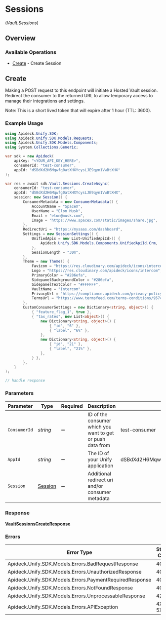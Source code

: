 # Sessions
(*Vault.Sessions*)

## Overview

### Available Operations

* [Create](#create) - Create Session

## Create

Making a POST request to this endpoint will initiate a Hosted Vault session. Redirect the consumer to the returned
URL to allow temporary access to manage their integrations and settings.

Note: This is a short lived token that will expire after 1 hour (TTL: 3600).


### Example Usage

```csharp
using Apideck.Unify.SDK;
using Apideck.Unify.SDK.Models.Requests;
using Apideck.Unify.SDK.Models.Components;
using System.Collections.Generic;

var sdk = new Apideck(
    apiKey: "<YOUR_API_KEY_HERE>",
    consumerId: "test-consumer",
    appId: "dSBdXd2H6Mqwfg0atXHXYcysLJE9qyn1VwBtXHX"
);

var res = await sdk.Vault.Sessions.CreateAsync(
    consumerId: "test-consumer",
    appId: "dSBdXd2H6Mqwfg0atXHXYcysLJE9qyn1VwBtXHX",
    session: new Session() {
        ConsumerMetadata = new ConsumerMetadata() {
            AccountName = "SpaceX",
            UserName = "Elon Musk",
            Email = "elon@musk.com",
            Image = "https://www.spacex.com/static/images/share.jpg",
        },
        RedirectUri = "https://mysaas.com/dashboard",
        Settings = new SessionSettings() {
            UnifiedApis = new List<UnifiedApiId>() {
                Apideck.Unify.SDK.Models.Components.UnifiedApiId.Crm,
            },
            SessionLength = "30m",
        },
        Theme = new Theme() {
            Favicon = "https://res.cloudinary.com/apideck/icons/intercom",
            Logo = "https://res.cloudinary.com/apideck/icons/intercom",
            PrimaryColor = "#286efa",
            SidepanelBackgroundColor = "#286efa",
            SidepanelTextColor = "#FFFFFF",
            VaultName = "Intercom",
            PrivacyUrl = "https://compliance.apideck.com/privacy-policy",
            TermsUrl = "https://www.termsfeed.com/terms-conditions/957c85c1b089ae9e3219c83eff65377e",
        },
        CustomConsumerSettings = new Dictionary<string, object>() {
            { "feature_flag_1", true },
            { "tax_rates", new List<object>() {
                new Dictionary<string, object>() {
                    { "id", "6" },
                    { "label", "6%" },
                },
                new Dictionary<string, object>() {
                    { "id", "21" },
                    { "label", "21%" },
                },
            } },
        },
    }
);

// handle response
```

### Parameters

| Parameter                                                  | Type                                                       | Required                                                   | Description                                                | Example                                                    |
| ---------------------------------------------------------- | ---------------------------------------------------------- | ---------------------------------------------------------- | ---------------------------------------------------------- | ---------------------------------------------------------- |
| `ConsumerId`                                               | *string*                                                   | :heavy_minus_sign:                                         | ID of the consumer which you want to get or push data from | test-consumer                                              |
| `AppId`                                                    | *string*                                                   | :heavy_minus_sign:                                         | The ID of your Unify application                           | dSBdXd2H6Mqwfg0atXHXYcysLJE9qyn1VwBtXHX                    |
| `Session`                                                  | [Session](../../Models/Components/Session.md)              | :heavy_minus_sign:                                         | Additional redirect uri and/or consumer metadata           |                                                            |

### Response

**[VaultSessionsCreateResponse](../../Models/Requests/VaultSessionsCreateResponse.md)**

### Errors

| Error Type                                              | Status Code                                             | Content Type                                            |
| ------------------------------------------------------- | ------------------------------------------------------- | ------------------------------------------------------- |
| Apideck.Unify.SDK.Models.Errors.BadRequestResponse      | 400                                                     | application/json                                        |
| Apideck.Unify.SDK.Models.Errors.UnauthorizedResponse    | 401                                                     | application/json                                        |
| Apideck.Unify.SDK.Models.Errors.PaymentRequiredResponse | 402                                                     | application/json                                        |
| Apideck.Unify.SDK.Models.Errors.NotFoundResponse        | 404                                                     | application/json                                        |
| Apideck.Unify.SDK.Models.Errors.UnprocessableResponse   | 422                                                     | application/json                                        |
| Apideck.Unify.SDK.Models.Errors.APIException            | 4XX, 5XX                                                | \*/\*                                                   |